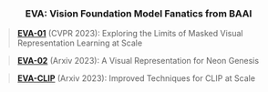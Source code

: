 <div align="center">

<h3>EVA: Vision Foundation Model Fanatics from BAAI</h3>

</div>


> [**EVA-01**](EVA-01) (CVPR 2023): Exploring the Limits of Masked Visual Representation Learning at Scale

> [**EVA-02**](EVA-02) (Arxiv 2023): A Visual Representation for Neon Genesis

> [**EVA-CLIP**](EVA-CLIP) (Arxiv 2023): Improved Techniques for CLIP at Scale

